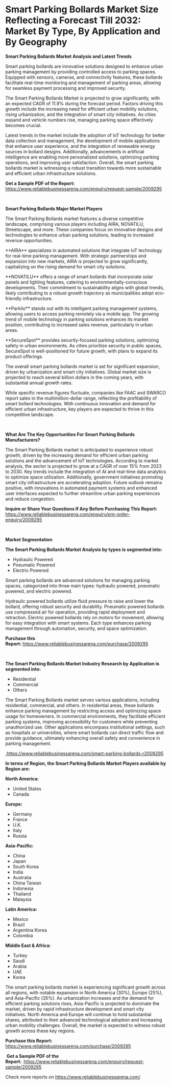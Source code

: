 <p><h1>Smart Parking Bollards Market Size Reflecting a Forecast Till 2032: Market By Type, By Application and By Geography</h1></p><p><strong>Smart Parking Bollards Market Analysis and Latest Trends</strong></p>
<p><p>Smart parking bollards are innovative solutions designed to enhance urban parking management by providing controlled access to parking spaces. Equipped with sensors, cameras, and connectivity features, these bollards facilitate real-time monitoring and management of parking areas, allowing for seamless payment processing and improved security. </p><p>The Smart Parking Bollards Market is projected to grow significantly, with an expected CAGR of 11.9% during the forecast period. Factors driving this growth include the increasing need for efficient urban mobility solutions, rising urbanization, and the integration of smart city initiatives. As cities expand and vehicle numbers rise, managing parking space effectively becomes crucial.</p><p>Latest trends in the market include the adoption of IoT technology for better data collection and management, the development of mobile applications that enhance user experience, and the integration of renewable energy sources in bollard designs. Additionally, advancements in artificial intelligence are enabling more personalized solutions, optimizing parking operations, and improving user satisfaction. Overall, the smart parking bollards market is witnessing a robust transition towards more sustainable and efficient urban infrastructure solutions.</p></p>
<p><strong>Get a Sample PDF of the Report:&nbsp;</strong> <a href="https://www.reliablebusinessarena.com/enquiry/request-sample/2009295?utm_campaign=2209&utm_medium=2&utm_source=Github&utm_content=ia&utm_term=06042025&utm_id=smart-parking-bollards">https://www.reliablebusinessarena.com/enquiry/request-sample/2009295</a></p>
<p>&nbsp;</p>
<p><strong>Smart Parking Bollards Major Market Players</strong></p>
<p><p>The Smart Parking Bollards market features a diverse competitive landscape, comprising various players including AIRA, NOVATILU, Streetscape, and more. These companies focus on innovative designs and technologies to enhance urban parking solutions, leading to increased revenue opportunities.</p><p>**AIRA** specializes in automated solutions that integrate IoT technology for real-time parking management. With strategic partnerships and expansion into new markets, AIRA is projected to grow significantly, capitalizing on the rising demand for smart city solutions.</p><p>**NOVATILU** offers a range of smart bollards that incorporate solar panels and lighting features, catering to environmentally-conscious developments. Their commitment to sustainability aligns with global trends, likely contributing to a robust growth trajectory as municipalities adopt eco-friendly infrastructure.</p><p>**Parklio** stands out with its intelligent parking management systems, allowing users to access parking remotely via a mobile app. The growing trend of mobile technology in parking solutions enhances its market position, contributing to increased sales revenue, particularly in urban areas.</p><p>**SecureSpot** provides security-focused parking solutions, optimizing safety in urban environments. As cities prioritize security in public spaces, SecureSpot is well-positioned for future growth, with plans to expand its product offerings.</p><p>The overall smart parking bollards market is set for significant expansion, driven by urbanization and smart city initiatives. Global market size is projected to reach several billion dollars in the coming years, with substantial annual growth rates.</p><p>While specific revenue figures fluctuate, companies like FAAC and SWARCO report sales in the multimillion-dollar range, reflecting the profitability of smart bollard technologies. With continuous innovation and demand for efficient urban infrastructure, key players are expected to thrive in this competitive landscape.</p></p>
<p>&nbsp;</p>
<p><strong>What Are The Key Opportunities For Smart Parking Bollards Manufacturers?</strong></p>
<p><p>The Smart Parking Bollards market is anticipated to experience robust growth, driven by the increasing demand for efficient urban parking solutions and the advancement of IoT technologies. According to market analysis, the sector is projected to grow at a CAGR of over 15% from 2023 to 2030. Key trends include the integration of AI and real-time data analytics to optimize space utilization. Additionally, government initiatives promoting smart city infrastructure are accelerating adoption. Future outlook remains positive, with innovations in automated payment systems and enhanced user interfaces expected to further streamline urban parking experiences and reduce congestion.</p></p>
<p><strong>Inquire or Share Your Questions If Any Before Purchasing This Report:</strong> <a href="https://www.reliablebusinessarena.com/enquiry/pre-order-enquiry/2009295?utm_campaign=2209&utm_medium=2&utm_source=Github&utm_content=ia&utm_term=06042025&utm_id=smart-parking-bollards">https://www.reliablebusinessarena.com/enquiry/pre-order-enquiry/2009295</a></p>
<p>&nbsp;</p>
<p><strong>Market Segmentation</strong></p>
<p><strong>The Smart Parking Bollards Market Analysis by types is segmented into:</strong></p>
<p><ul><li>Hydraulic Powered</li><li>Pneumatic Powered</li><li>Electric Powered</li></ul></p>
<p><p>Smart parking bollards are advanced solutions for managing parking spaces, categorized into three main types: hydraulic powered, pneumatic powered, and electric powered. </p><p>Hydraulic powered bollards utilize fluid pressure to raise and lower the bollard, offering robust security and durability. Pneumatic powered bollards use compressed air for operation, providing rapid deployment and retraction. Electric powered bollards rely on motors for movement, allowing for easy integration with smart systems. Each type enhances parking management through automation, security, and space optimization.</p></p>
<p><strong>Purchase this Report:&nbsp;</strong><a href="https://www.reliablebusinessarena.com/purchase/2009295?utm_campaign=2209&utm_medium=2&utm_source=Github&utm_content=ia&utm_term=06042025&utm_id=smart-parking-bollards">https://www.reliablebusinessarena.com/purchase/2009295</a></p>
<p>&nbsp;</p>
<p><strong>The Smart Parking Bollards Market Industry Research by Application is segmented into:</strong></p>
<p><ul><li>Residential</li><li>Commercial</li><li>Others</li></ul></p>
<p><p>The Smart Parking Bollards market serves various applications, including residential, commercial, and others. In residential areas, these bollards enhance parking management by restricting access and optimizing space usage for homeowners. In commercial environments, they facilitate efficient parking systems, improving accessibility for customers while preventing unauthorized use. Other applications encompass institutional settings, such as hospitals or universities, where smart bollards can direct traffic flow and provide guidance, ultimately enhancing overall safety and convenience in parking management.</p></p>
<p><a href="https://www.reliablebusinessarena.com/smart-parking-bollards-r2009295?utm_campaign=2209&utm_medium=2&utm_source=Github&utm_content=ia&utm_term=06042025&utm_id=smart-parking-bollards">&nbsp;https://www.reliablebusinessarena.com/smart-parking-bollards-r2009295</a></p>
<p><strong>In terms of Region, the Smart Parking Bollards Market Players available by Region are:</strong></p>
<p>
    <p> <strong> North America: </strong>
        <ul>
            <li>United States</li>
            <li>Canada</li>
        </ul>
        </p> 
    <p> <strong> Europe: </strong>
        <ul>
            <li>Germany</li>
            <li>France</li>
            <li>U.K.</li>
            <li>Italy</li>
            <li>Russia</li>
        </ul>
        </p> 
    <p> <strong> Asia-Pacific: </strong>
        <ul>
            <li>China</li>
            <li>Japan</li>
            <li>South Korea</li>
            <li>India</li>
            <li>Australia</li>
            <li>China Taiwan</li>
            <li>Indonesia</li>
            <li>Thailand</li>
            <li>Malaysia</li>
        </ul>
        </p> 
    <p> <strong> Latin America: </strong>
        <ul>
            <li>Mexico</li>
            <li>Brazil</li>
            <li>Argentina Korea</li>
            <li>Colombia</li>
        </ul>
        </p> 
    <p> <strong> Middle East & Africa: </strong>
        <ul>
            <li>Turkey</li>
            <li>Saudi</li>
            <li>Arabia</li>
            <li>UAE</li>
            <li>Korea</li>
        </ul>
    </p>
    </p>
<p><p>The smart parking bollards market is experiencing significant growth across all regions, with notable expansion in North America (30%), Europe (25%), and Asia-Pacific (35%). As urbanization increases and the demand for efficient parking solutions rises, Asia-Pacific is projected to dominate the market, driven by rapid infrastructure development and smart city initiatives. North America and Europe will continue to hold substantial shares, attributed to their advanced technological adoption and increasing urban mobility challenges. Overall, the market is expected to witness robust growth across these key regions.</p></p>
<p><strong>Purchase this Report: </strong><a href="https://www.reliablebusinessarena.com/purchase/2009295?utm_campaign=2209&utm_medium=2&utm_source=Github&utm_content=ia&utm_term=06042025&utm_id=smart-parking-bollards">https://www.reliablebusinessarena.com/purchase/2009295</a></p>
<p>&nbsp;<strong>Get a Sample PDF of the Report:&nbsp;&nbsp;</strong><a href="https://www.reliablebusinessarena.com/enquiry/request-sample/2009295?utm_campaign=2209&utm_medium=2&utm_source=Github&utm_content=ia&utm_term=06042025&utm_id=smart-parking-bollards">https://www.reliablebusinessarena.com/enquiry/request-sample/2009295</a></p>
<p><strong></strong></p>
<p>Check more reports on <a href="https://www.reliablebusinessarena.com/?utm_campaign=2209&utm_medium=2&utm_source=Github&utm_content=ia&utm_term=06042025&utm_id=smart-parking-bollards">https://www.reliablebusinessarena.com/</a></p>